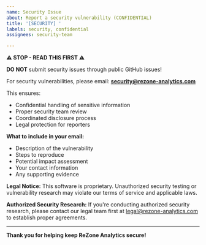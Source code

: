 ```yaml
---
name: Security Issue
about: Report a security vulnerability (CONFIDENTIAL)
title: '[SECURITY] '
labels: security, confidential
assignees: security-team

---
```


**⚠️ STOP - READ THIS FIRST ⚠️**

**DO NOT** submit security issues through public GitHub issues!

For security vulnerabilities, please email: **security@rezone-analytics.com**

This ensures:
- Confidential handling of sensitive information
- Proper security team review
- Coordinated disclosure process
- Legal protection for reporters

**What to include in your email:**
- Description of the vulnerability
- Steps to reproduce
- Potential impact assessment
- Your contact information
- Any supporting evidence

**Legal Notice:**
This software is proprietary. Unauthorized security testing or vulnerability research may violate our terms of service and applicable laws.

**Authorized Security Research:**
If you're conducting authorized security research, please contact our legal team first at legal@rezone-analytics.com to establish proper agreements.

---

**Thank you for helping keep ReZone Analytics secure!**